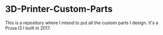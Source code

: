 # 3D-Printer-Custom-Parts
This is a repository where I intend to put all the custom parts I design. It's a Prusa I3 I built in 2017.
